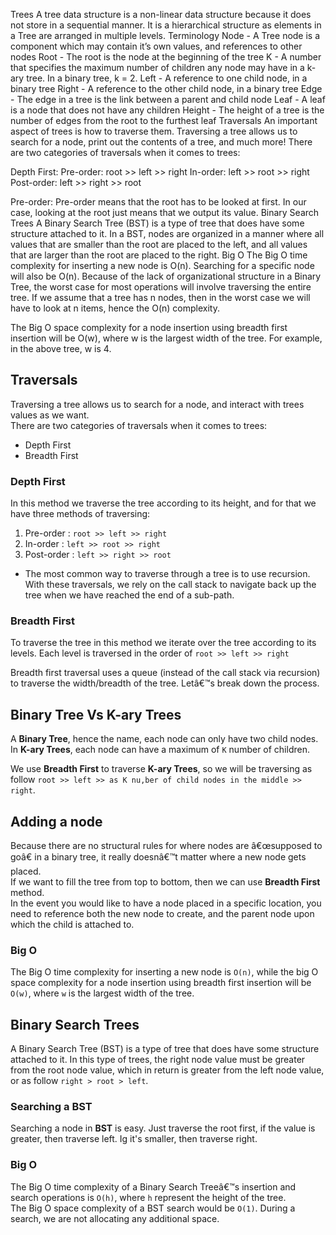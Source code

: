 Trees
A tree data structure is a non-linear data structure because it does not store in a sequential manner. It is a hierarchical structure as elements in a Tree are arranged in multiple levels.
Terminology
Node - A Tree node is a component which may contain it’s own values, and references to other nodes
Root - The root is the node at the beginning of the tree
K - A number that specifies the maximum number of children any node may have in a k-ary tree. In a binary tree, k = 2.
Left - A reference to one child node, in a binary tree
Right - A reference to the other child node, in a binary tree
Edge - The edge in a tree is the link between a parent and child node
Leaf - A leaf is a node that does not have any children
Height - The height of a tree is the number of edges from the root to the furthest leaf
Traversals
An important aspect of trees is how to traverse them. Traversing a tree allows us to search for a node, print out the contents of a tree, and much more! There are two categories of traversals when it comes to trees:

Depth First:
Pre-order: root >> left >> right
In-order: left >> root >> right
Post-order: left >> right >> root

Pre-order: Pre-order means that the root has to be looked at first. In our case, looking at the root just means that we output its value.
Binary Search Trees
A Binary Search Tree (BST) is a type of tree that does have some structure attached to it. In a BST, nodes are organized in a manner where all values that are smaller than the root are placed to the left, and all values that are larger than the root are placed to the right.
Big O
The Big O time complexity for inserting a new node is O(n). Searching for a specific node will also be O(n). Because of the lack of organizational structure in a Binary Tree, the worst case for most operations will involve traversing the entire tree. If we assume that a tree has n nodes, then in the worst case we will have to look at n items, hence the O(n) complexity.

The Big O space complexity for a node insertion using breadth first insertion will be O(w), where w is the largest width of the tree. For example, in the above tree, w is 4.

## Traversals  
Traversing a tree allows us to search for a node, and interact with trees values as we want.  
There are two categories of traversals when it comes to trees:
- Depth First
- Breadth First  
### Depth First  
In this method we traverse the tree according to its height, and for that we have three methods of traversing:  
  1. Pre-order : `root >> left >> right`
  1. In-order : `left >> root >> right`
  1. Post-order : `left >> right >> root`  
 
- The most common way to traverse through a tree is to use recursion. With these traversals, we rely on the call stack to navigate back up the tree when we have reached the end of a sub-path.

### Breadth First  
To traverse the tree in this method we iterate over the tree according to its levels. Each level is traversed in the order of `root >> left >> right`

Breadth first traversal uses a queue (instead of the call stack via recursion) to traverse the width/breadth of the tree. Letâ€™s break down the process.  

## Binary Tree Vs K-ary Trees  
A **Binary Tree**, hence the name, each node can only have two child nodes. In **K-ary Trees**, each node can have a maximum of `K` number of children.  

We use **Breadth First** to traverse **K-ary Trees**, so we will be traversing as follow `root >> left >> as K nu,ber of child nodes in the middle >> right`. 

## Adding a node 
Because there are no structural rules for where nodes are â€œsupposed to goâ€ in a binary tree, it really doesnâ€™t matter where a new node gets placed.  
If we want to fill the tree from top to bottom, then we can use **Breadth First** method.  
In the event you would like to have a node placed in a specific location, you need to reference both the new node to create, and the parent node upon which the child is attached to.  
### Big O  
The Big O time complexity for inserting a new node is `O(n)`, while the big O space complexity for a node insertion using breadth first insertion will be `O(w)`, where `w` is the largest width of the tree.

## Binary Search Trees  
A Binary Search Tree (BST) is a type of tree that does have some structure attached to it. In this type of trees, the right node value must be greater from the root node value, which in return is greater from the left node value, or as follow `right > root > left`.

### Searching a BST  
Searching a node in **BST** is easy. Just traverse the root first, if the value is greater, then traverse left. Ig it's smaller, then traverse right.

### Big O  
The Big O time complexity of a Binary Search Treeâ€™s insertion and search operations is `O(h)`, where `h` represent the height of the tree.  
The Big O space complexity of a BST search would be `O(1)`. During a search, we are not allocating any additional space.  

